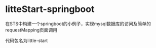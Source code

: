# litteStart-springboot
在STS中构建一个springboot的小例子，实现mysql数据库的访问及简单的requestMapping页面调用


代码包名为little-start
